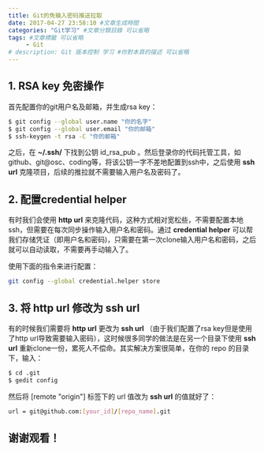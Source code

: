 ```yaml
---
title: Git的免输入密码推送拉取
date: 2017-04-27 23:58:10 #文章生成時間
categories: "Git学习" #文章分類目錄 可以省略
tags: #文章標籤 可以省略
     - Git
# description: Git 版本控制 学习 #你對本頁的描述 可以省略
---
```


## 1. RSA key 免密操作

首先配置你的git用户名及邮箱，并生成rsa key：

``` bash
$ git config --global user.name "你的名字"
$ git config --global user.email "你的邮箱"
$ ssh-keygen -t rsa -C "你的邮箱"
```

<!-- more -->

之后，在 **~/.ssh/** 下找到公钥 id_rsa_pub 。然后登录你的代码托管工具，如github、git@osc、coding等，将该公钥一字不差地配置到ssh中，之后使用 **ssh url** 克隆项目，后续的推拉就不需要输入用户名及密码了。

## 2. 配置credential helper

有时我们会使用  **http url** 来克隆代码，这种方式相对宽松些，不需要配置本地 ssh，但需要在每次同步操作输入用户名和密码。通过  **credential helper** 可以帮我们存储凭证（即用户名和密码)，只需要在第一次clone输入用户名和密码，之后就可以自动读取，不需要再手动输入了。

使用下面的指令来进行配置：
``` bash
git config --global credential.helper store
```

## 3. 将 http url 修改为 ssh url

有的时候我们需要将 **http url** 更改为 **ssh url** （由于我们配置了rsa key但是使用了http url导致需要输入密码），这时候很多同学的做法是在另一个目录下使用 **ssh url** 重新clone一份，累死人不偿命。其实解决方案很简单，在你的 repo 的目录下，输入：

``` bash
$ cd .git
$ gedit config
```

然后将 [remote "origin"] 标签下的 url 值改为 **ssh url** 的值就好了：

``` bash
url = git@github.com:[your_id]/[repo_name].git
```

## 谢谢观看！
